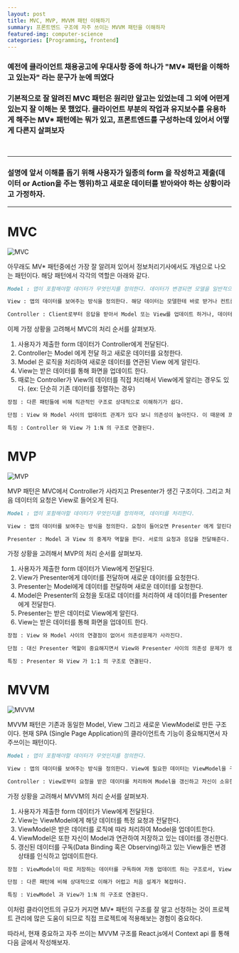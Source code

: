 ```yaml
---
layout: post
title: MVC, MVP, MVVM 패턴 이해하기
summary: 프론트엔드 구조에 자주 쓰이는 MVVM 패턴을 이해하자
featured-img: computer-science
categories: [Programming, frontend]
---
```


### 예전에 클라이언트 채용공고에 우대사항 중에 하나가 "MV\* 패턴을 이해하고 있는자" 라는 문구가 눈에 띄였다

### 기본적으로 잘 알려진 MVC 패턴은 원리만 알고는 있었는데 그 외에 어떤게 있는지 잘 이해는 못 했었다. 클라이언트 부분의 작업과 유지보수를 유용하게 해주는 MV\* 패턴에는 뭐가 있고, 프론트엔드를 구성하는데 있어서 어떻게 다른지 살펴보자

<br>

---

### 설명에 앞서 이해를 돕기 위해 사용자가 일종의 form 을 작성하고 제출(데이터 or Action을 주는 행위)하고 새로운 데이터를 받아와야 하는 상황이라고 가정하자.

---

# MVC

![MVC](https://img1.daumcdn.net/thumb/R1280x0/?scode=mtistory2&fname=https%3A%2F%2Fblog.kakaocdn.net%2Fdn%2F7IE8f%2FbtqBRvw9sFF%2FAGLRdsOLuvNZ9okmGOlkx1%2Fimg.png)

아무래도 MV\* 패턴중에선 가장 잘 알려져 있어서 정보처리기사에서도 개념으로 나오는 패턴이다.
해당 패턴에서 각각의 역할은 아래와 같다.

```md
Model : 앱이 포함해야할 데이터가 무엇인지를 정의한다. 데이터가 변경되면 모델을 일반적으로 뷰에게 알리며 가끔 컨트롤러에게 알린다.

View : 앱의 데이터를 보여주는 방식을 정의한다. 해당 데이터는 모델한테 바로 받거나 컨트롤러를 통해 받는다.

Controller : Client로부터 응답을 받아서 Model 또는 View를 업데이트 하거나, 데이터를 전달해주는 역할을 한다.
```

이제 가정 상황을 고려해서 MVC의 처리 순서를 살펴보자.

1. 사용자가 제출한 form 데이터가 Controller에게 전달된다.
2. Controller는 Model 에게 전달 하고 새로운 데이터를 요청한다.
3. Model 은 로직을 처리하여 새로운 데이터를 연관된 View 에게 알린다.
4. View는 받은 데이터를 통해 화면을 업데이트 한다.
5. 때로는 Controller가 View의 데이터를 직접 처리해서 View에게 알리는 경우도 있다. (ex: 단순히 기존 데이터를 정렬하는 경우)

```md
장점 : 다른 패턴들에 비해 직관적인 구조로 상대적으로 이해하기가 쉽다.

단점 : View 와 Model 사이의 업데이트 관계가 있다 보니 의존성이 높아진다. 이 때문에 프로젝트의 규모가 커지면 복잡해진다.

특징 : Controller 와 View 가 1:N 의 구조로 연결된다.
```

# MVP

![MVP](https://img1.daumcdn.net/thumb/R1280x0/?scode=mtistory2&fname=https%3A%2F%2Fblog.kakaocdn.net%2Fdn%2FclZlsT%2FbtqBTLzeUCL%2FIDA8Ga6Yarndgr88g9Nkhk%2Fimg.png)

MVP 패턴은 MVC에서 Controller가 사라지고 Presenter가 생긴 구조이다. 그리고 처음 데이터의 요청은 View로 들어오게 된다.

```md
Model : 앱이 포함해야할 데이터가 무엇인지를 정의하며, 데이터를 처리한다.

View : 앱의 데이터를 보여주는 방식을 정의한다. 요청이 들어오면 Presenter 에게 알린다.

Presenter : Model 과 View 의 중계자 역할을 한다. 서로의 요청과 응답을 전달해준다.
```

가정 상황을 고려해서 MVP의 처리 순서를 살펴보자.

1. 사용자가 제출한 form 데이터가 View에게 전달된다.
2. View가 Presenter에게 데이터를 전달하며 새로운 데이터를 요청한다.
3. Presenter는 Model에게 데이터를 전달하며 새로운 데이터를 요청한다.
4. Model은 Presenter의 요청을 토대로 데이터를 처리하여 새 데이터를 Presenter에게 전달한다.
5. Presenter는 받은 데이터로 View에게 알린다.
6. View는 받은 데이터를 통해 화면을 업데이트 한다.

```md
장점 : View 와 Model 사이의 연결점이 없어서 의존성문제가 사라진다.

단점 : 대신 Presenter 역할이 중요해지면서 View와 Presenter 사이의 의존성 문제가 생긴다.

특징 : Presenter 와 View 가 1:1 의 구조로 연결된다.
```

# MVVM

![MVVM](https://img1.daumcdn.net/thumb/R1280x0/?scode=mtistory2&fname=https%3A%2F%2Fblog.kakaocdn.net%2Fdn%2FCiXz0%2FbtqBQ1iMiVT%2FstaXr7UO95opKgXEU01EY0%2Fimg.png)

MVVM 패턴은 기존과 동일한 Model, View 그리고 새로운 ViewModel로 만든 구조이다. 현재 SPA (Single Page Application)의 클라이언트측 기능이 중요해지면서 자주쓰이는 패턴이다.

```md
Model : 앱이 포함해야할 데이터가 무엇인지를 정의한다.

View : 앱의 데이터를 보여주는 방식을 정의한다. View에 필요한 데이터는 ViewModel을 구독하여 받고 있다.

Controller : View로부터 요청을 받은 데이터를 처리하여 Model을 갱신하고 자신이 소유한 데이터도 갱신한다.
```

가정 상황을 고려해서 MVVM의 처리 순서를 살펴보자.

1. 사용자가 제출한 form 데이터가 View에게 전달된다.
2. View는 ViewModel에게 해당 데이터를 특정 요청과 전달한다.
3. ViewModel은 받은 데이터를 로직에 따라 처리하여 Model을 업데이트한다.
4. ViewModel은 또한 자신이 Model과 연관하여 저장하고 있는 데이터를 갱신한다.
5. 갱신된 데이터를 구독(Data Binding 혹은 Observing)하고 있는 View들은 변경 상태를 인식하고 업데이트한다.

```md
장점 : ViewModel이 따로 저장하는 데이터를 구독하여 자동 업데이트 하는 구조로서, View가 독립적으로 변함으로써 Model, ViewModel 과의 의존성 문제를 해결했다.

단점 : 다른 패턴에 비해 상대적으로 이해가 어렵고 처음 설계가 복잡하다.

특징 : ViewModel 과 View가 1:N 의 구조로 연결된다.
```

이처럼 클라이언트의 규모가 커지면 MV\* 패턴의 구조를 잘 알고 선정하는 것이 프로젝트 관리에 많은 도움이 되므로 직접 프로젝트에 적용해보는 경험이 중요하다.

따라서, 현재 중요하고 자주 쓰이는 MVVM 구조를 React.js에서 Context api 를 통해 다음 글에서 작성해보자.
